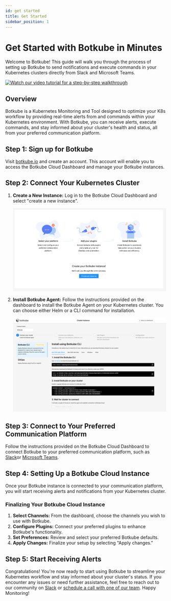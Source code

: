 ```yaml
---
id: get started
title: Get Started
sidebar_position: 1
---
```


# Get Started with Botkube in Minutes

Welcome to Botkube! This guide will walk you through the process of setting up Botkube to send notifications and execute commands in your Kubernetes clusters directly from Slack and Microsoft Teams.

[![Watch our video tutorial for a step-by-step walkthrough](http://img.youtube.com/vi/AGKJsNro4jE/0.jpg)](https://www.youtube.com/watch?v=AGKJsNro4jE&t=59s "Watch our video tutorial for a step-by-step walkthrough")

## Overview

Botkube is a Kubernetes Monitoring and Tool designed to optimize your K8s workflow by providing real-time alerts from and commands within your Kubernetes environment. With Botkube, you can receive alerts, execute commands, and stay informed about your cluster's health and status, all from your preferred communication platform.

## Step 1: Sign up for Botkube

Visit [botkube.io](http://botkube.io) and create an account. This account will enable you to access the Botkube Cloud Dashboard and manage your Botkube instances.

## Step 2: Connect Your Kubernetes Cluster

1. **Create a New Instance:** Log in to the Botkube Cloud Dashboard and select "create a new instance".

   ![Create New Instance](assets/create-new-instance.png)

2. **Install Botkube Agent:** Follow the instructions provided on the dashboard to install the Botkube Agent on your Kubernetes cluster. You can choose either Helm or a CLI command for installation.

   ![Install Botkube Agent](assets/install-agent.png)

## Step 3: Connect to Your Preferred Communication Platform

Follow the instructions provided on the Botkube Cloud Dashboard to connect Botkube to your preferred communication platform, such as [Slack](../../installation/slack/cloud-slack.mdx)or [Microsoft Teams](../../installation/teams/index.md).

## Step 4: Setting Up a Botkube Cloud Instance

Once your Botkube instance is connected to your communication platform, you will start receiving alerts and notifications from your Kubernetes cluster.

### Finalizing Your Botkube Cloud Instance

1. **Select Channels:** From the dashboard, choose the channels you wish to use with Botkube.
2. **Configure Plugins:** Connect your preferred plugins to enhance Botkube's functionality.
3. **Set Preferences:** Review and select your preferred Botkube defaults.
4. **Apply Changes:** Finalize your setup by selecting "Apply changes."

## Step 5: Start Receiving Alerts

Congratulations! You're now ready to start using Botkube to streamline your Kubernetes workflow and stay informed about your cluster's status. If you encounter any issues or need further assistance, feel free to reach out to our community on [Slack](https://join.botkube.io/) or [schedule a call with one of our team](https://calendly.com/d/274-ytm-6mk/chat-with-the-botkube-team-30-minutes). Happy Monitoring!
